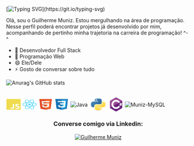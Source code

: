 [![Typing SVG](https://readme-typing-svg.herokuapp.com?font=Roboto&weight=500&size=30&duration=3000&pause=1000&color=9400D3&center=true&vCenter=true&width=1200&height=100&lines=Ol%C3%A1%2C+seja+bem+vindo+ao+perfil+do+Muniz!)](https://git.io/typing-svg)

 Olá, sou o Guilherme Muniz. Estou mergulhando na área de programação. Nesse perfil poderá encontrar projetos já desenvolvido por mim, acompanhando de pertinho minha trajetoria na carreira de programação! ^-^
 
- 🔭 Desenvolvedor Full Stack
- 🌱 Programação Web
- 😄 Ele/Dele
- ⚡ Gosto de conversar sobre tudo


![Anurag's GitHub stats](https://github-readme-stats.vercel.app/api?username=DevGuiMuniz&show_icons=true&theme=cobalt)

<div style="display: inline_block"><br>
  <img align="center" alt="Muniz-Js" height="30" width="40" src="https://raw.githubusercontent.com/devicons/devicon/master/icons/javascript/javascript-plain.svg">
  <img align="center" alt="Muniz-React" height="30" width="40" src="https://raw.githubusercontent.com/devicons/devicon/master/icons/react/react-original.svg">
  <img align="center" alt="Muniz-HTML" height="30" width="40" src="https://raw.githubusercontent.com/devicons/devicon/master/icons/html5/html5-original.svg">
  <img align="center" alt="Muniz-CSS" height="30" width="40" src="https://raw.githubusercontent.com/devicons/devicon/master/icons/css3/css3-original.svg">
  <img align="center" alt="Java" height="40" width="50" title="Java" src="https://cdn.jsdelivr.net/gh/devicons/devicon/icons/java/java-original-wordmark.svg">
   <img align="center" alt="Python" height="40" width="50" title="Python" src="https://raw.githubusercontent.com/devicons/devicon/master/icons/python/python-original.svg">
   <img align = "center" alt ="csharp" height = "40" width ="40" src ="https://raw.githubusercontent.com/devicons/devicon/master/icons/csharp/csharp-original.svg" >
    <img align= "center" alt ="Muniz-MySQL" height ="40" width="40" src="https://github.com/DevGuiMuniz/Hospital-Muniz-e-seus-dados/blob/main/mysql-original-wordmark.svg" >

 

</div>
<h3 align="center">Converse comigo via Linkedin:</h3>
<p align="center">
  <a href="https://www.linkedin.com/in/guilherme-muniz-b32a3525a/" target="_blank">
    <img align="center" src="https://img.shields.io/badge/LinkedIn-0077B5?style=for-the-badge&logo=linkedin&logoColor=white" alt="Guilherme Muniz"/>
  </a>

